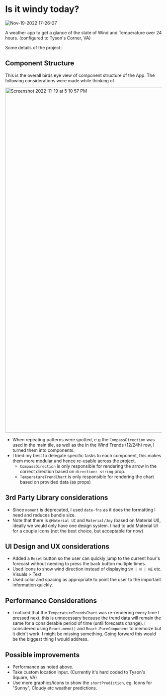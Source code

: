 # Is it windy today?


![Nov-19-2022 17-26-27](https://user-images.githubusercontent.com/18511823/202876936-902c75f0-769d-465b-9f76-83047af69cf6.gif)


A weather app to get a glance of the state of Wind and Temperature over 24 hours. (configured to Tyson's Corner, VA)

Some details of the project:

## Component Structure

This is the overall birds eye view of component structure of the App. The following considerations were made while thinking of  

<img width="1107" alt="Screenshot 2022-11-19 at 5 10 57 PM" src="https://user-images.githubusercontent.com/18511823/202876554-87f2bde2-3a20-43a4-be3a-be1c2228756a.png">

- When repeating patterns were spotted, e.g the `CompassDirection` was used in the main tile, as well as the in the Wind Trends (12/24h) row, I turned them into components.
- I tried my best to delegate specific tasks to each component, this makes them more modular and hence re-usable across the project. 
  - `CompassDirection` is only responsible for rendering the arrow in the correct direction based on `direction: string` prop.
  - `TemperatureTrendChart` is only responsible for rendering the chart based on provided data (as props)

## 3rd Party Library considerations
- Since `moment` is deprecated, I used `date-fns` as it does the formatting I need and reduces bundle size.
- Note that there is `@Material UI` and `Material/Joy` (based on Material UI), ideally we would only have one design system. I had to add Material UI for a couple icons (not the best choice, but acceptable for now)

## UI Design and UX considerations
- Added a `Reset` button so the user can quickly jump to the current hour's forecast without needing to press the back button multiple times.
- Used Icons to show wind direction instead of displaying `SW | N | NE` etc. Visuals > Text
- Used color and spacing as appropriate to point the user to the important information quickly.

## Performance Considerations
- I noticed that the `TemperatureTrendsChart` was re-rendering every time I pressed next, this is unnecessary because the trend data will remain the same for a considerable period of time (until forecasts change). I considered using `React.memo()` and `React.PureComponent` to memoize but it didn't work. I might be missing something. Going forward this would be the biggest thing I would address. 

## Possible improvements
- Performance as noted above.
- Take custom location input. (Currently it's hard coded to Tyson's Square, VA)
- Use more graphics/icons to show the `shortPrediction`, eg. Icons for "Sunny", Cloudy etc weather predictions.
